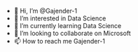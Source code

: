 - 👋 Hi, I’m @Gajender-1
- 👀 I’m interested in Data Science
- 🌱 I’m currently learning Data Science
- 💞️ I’m looking to collaborate on Microsoft
- 📫 How to reach me Gajender-1

<!---
Gajender-1/Gajender-1 is a ✨ special ✨ repository because its `README.md` (this file) appears on your GitHub profile.
You can click the Preview link to take a look at your changes.
--->
